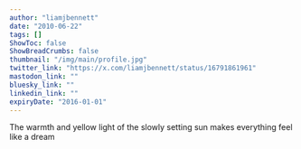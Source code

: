 ```yaml
---
author: "liamjbennett"
date: "2010-06-22"
tags: []
ShowToc: false
ShowBreadCrumbs: false
thumbnail: "/img/main/profile.jpg"
twitter_link: "https://x.com/liamjbennett/status/16791861961"
mastodon_link: ""
bluesky_link: ""
linkedin_link: ""
expiryDate: "2016-01-01"
---
```


The warmth and yellow light of the slowly setting sun makes everything feel like a dream

